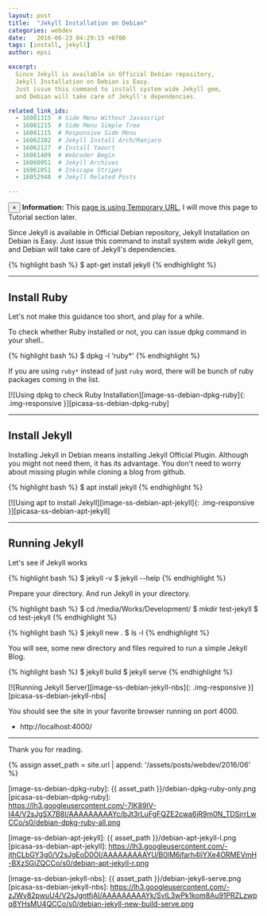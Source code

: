 ```yaml
---
layout: post
title:  "Jekyll Installation on Debian"
categories: webdev
date:   2016-06-23 04:29:15 +0700
tags: [install, jekyll]
author: epsi

excerpt:
  Since Jekyll is available in Official Debian repository,
  Jekyll Installation on Debian is Easy.
  Just issue this command to install system wide Jekyll gem,
  and Debian will take care of Jekyll's dependencies.

related_link_ids: 
  - 16081315  # Side Menu Without Javascript
  - 16081215  # Side Menu Simple Tree
  - 16081115  # Responsive Side Menu
  - 16062202  # Jekyll Install Arch/Manjaro
  - 16062127  # Install Yaourt
  - 16061409  # Webcoder Begin
  - 16060951  # Jekyll Archives
  - 16061051  # Inkscape Stripes
  - 16052948  # Jekyll Related Posts

---
```


<div class="alert alert-dismissible alert-info">
  <button type="button" class="close" data-dismiss="alert">&times;</button>
  <strong>Information:</strong> This <a href="#" class="alert-link">page is using Temporary URL</a>,
  I will move this page to Tutorial section later.
</div>

Since Jekyll is available in Official Debian repository,
Jekyll Installation on Debian is Easy.
Just issue this command to install system wide Jekyll gem,
and Debian will take care of Jekyll's dependencies.

{% highlight bash %}
 $ apt-get install jekyll
{% endhighlight %}

-- -- --

## Install Ruby

Let's not make this guidance too short,
and play for a while.

To check whether Ruby installed or not,
you can issue dpkg command in your shell..

{% highlight bash %}
 $ dpkg -l 'ruby*'
{% endhighlight %}

If you are using <code>ruby*</code> instead of just <code>ruby</code> word,
there will be bunch of ruby packages coming in the list.

[![Using dpkg to check Ruby Installation][image-ss-debian-dpkg-ruby]{: .img-responsive }][picasa-ss-debian-dpkg-ruby]

-- -- --

## Install Jekyll

Installing Jekyll in Debian means installing Jekyll Official Plugin.
Although you might not need them, it has its advantage.
You don't need to worry about missing plugin while cloning a blog from github.

{% highlight bash %}
 $ apt install jekyll
{% endhighlight %}

[![Using apt to install Jekyll][image-ss-debian-apt-jekyll]{: .img-responsive }][picasa-ss-debian-apt-jekyll]

-- -- --

## Running Jekyll

Let's see if Jekyll works

{% highlight bash %}
 $ jekyll -v
 $ jekyll --help
{% endhighlight %}

Prepare your directory.
And run Jekyll in your directory.

{% highlight bash %}
 $ cd /media/Works/Development/
 $ mkdir test-jekyll
 $ cd test-jekyll
{% endhighlight %}

{% highlight bash %}
 $ jekyll new .
 $ ls -l
{% endhighlight %}

You will see, some new directory and files
required to run a simple Jekyll Blog.

{% highlight bash %}
 $ jekyll build
 $ jekyll serve
{% endhighlight %}


[![Running Jekyll Server][image-ss-debian-jekyll-nbs]{: .img-responsive }][picasa-ss-debian-jekyll-nbs]

You should see the site in your favorite browser running on port 4000.

* http://localhost:4000/

-- -- --

Thank you for reading.



[//]: <> ( -- -- -- links below -- -- -- )

{% assign asset_path = site.url | append: '/assets/posts/webdev/2016/06' %}

[image-ss-debian-dpkg-ruby]: {{ asset_path }}/debian-dpkg-ruby-only.png
[picasa-ss-debian-dpkg-ruby]: https://lh3.googleusercontent.com/-7IK89IV-I44/V2sJgSX7B8I/AAAAAAAAAYc/bJt3rLuFgFQZE2cwa6jR9m0N_TDSjrrLwCCo/s0/debian-dpkg-ruby-all.png

[image-ss-debian-apt-jekyll]: {{ asset_path }}/debian-apt-jekyll-l.png
[picasa-ss-debian-apt-jekyll]: https://lh3.googleusercontent.com/-jthCLbGY3g0/V2sJgEoD0OI/AAAAAAAAAYU/B0lM6jfarh4liYXe4ORMEVmH-BXzSGiZQCCo/s0/debian-apt-jekyll-r.png

[image-ss-debian-jekyll-nbs]: {{ asset_path }}/debian-jekyll-serve.png
[picasa-ss-debian-jekyll-nbs]: https://lh3.googleusercontent.com/-zJWv82pwuU4/V2sJgntfjAI/AAAAAAAAAYk/SvIL3wPk1kom8Au91PRZLzwpq8YHsMU4QCCo/s0/debian-jekyll-new-build-serve.png

